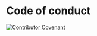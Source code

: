 # Code of conduct

[![Contributor Covenant](https://img.shields.io/badge/Contributor%20Covenant-2.1-4baaaa.svg)](https://github.com/track=/maplibre/blob/main/CODE_OF_CONDUCT.md)

